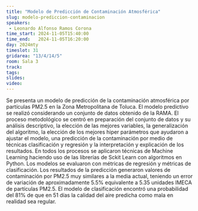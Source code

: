 ```yaml
---
title: "Modelo de Predicción de Contaminación Atmosférica"
slug: modelo-prediccion-contaminacion
speakers:
 - Leonardo Alfonso Ramos Corona
time_start: 2024-11-05T15:40:00
time_end:   2024-11-05T16:20:00
day: 2024mty
timeslot: 31
gridarea: "13/4/14/5"
room: Sala 3
track: 
tags:
slides: 
video: 
---
```



Se presenta un modelo de predicción de la contaminación atmosférica por partículas PM2.5 en la Zona Metropolitana de Toluca. El modelo predictivo se realizó considerando un conjunto de datos obtenido de la RAMA. El proceso metodológico se centró en preparación del conjunto de datos y su análisis descriptivo, la elección de las mejores variables, la generalización del algoritmo, la elección de los mejores hiper parámetros que ayudaron a ajustar el modelo, una predicción de la contaminación por medio de técnicas clasificación y regresión y la interpretación y explicación de los resultados. En todos los procesos se aplicaron técnicas de Machine Learning haciendo uso de las librerías de Sckit Learn con algoritmos en Python. Los modelos se evaluaron con métricas de regresión y métricas de clasificación. Los resultados de la predicción generaron valores de contaminación por PM2.5 muy similares a la media actual, teniendo un error de variación de aproximadamente 5.5% equivalente a 5.35 unidades IMECA de partículas PM2.5. El modelo de clasificación encontró una probabilidad del 81% de que en 51 días la calidad del aire predicha como mala en realidad sea regular.